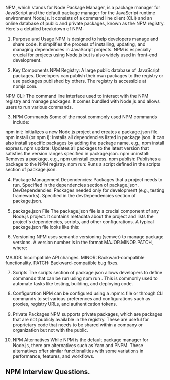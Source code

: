 NPM, which stands for Node Package Manager, is a package manager for JavaScript and the default package manager for the JavaScript runtime environment Node.js. It consists of a command line client (CLI) and an online database of public and private packages, known as the NPM registry. Here's a detailed breakdown of NPM:

1. Purpose and Usage
   NPM is designed to help developers manage and share code. It simplifies the process of installing, updating, and managing dependencies in JavaScript projects. NPM is especially crucial for projects using Node.js but is also widely used in front-end development.

2. Key Components
   NPM Registry: A large public database of JavaScript packages. Developers can publish their own packages to the registry or use packages published by others. The registry is accessible at npmjs.com.

NPM CLI: The command line interface used to interact with the NPM registry and manage packages. It comes bundled with Node.js and allows users to run various commands.

3. NPM Commands
   Some of the most commonly used NPM commands include:

npm init: Initializes a new Node.js project and creates a package.json file.
npm install (or npm i): Installs all dependencies listed in package.json. It can also install specific packages by adding the package name, e.g., npm install express.
npm update: Updates all packages to the latest version that satisfies the version ranges specified in package.json.
npm uninstall: Removes a package, e.g., npm uninstall express.
npm publish: Publishes a package to the NPM registry.
npm run: Runs a script defined in the scripts section of package.json.

4. Package Management
   Dependencies: Packages that a project needs to run. Specified in the dependencies section of package.json.
   DevDependencies: Packages needed only for development (e.g., testing frameworks). Specified in the devDependencies section of package.json.

5. package.json File
   The package.json file is a crucial component of any Node.js project. It contains metadata about the project and lists the project's dependencies, scripts, and other configurations. A typical package.json file looks like this:

6. Versioning
   NPM uses semantic versioning (semver) to manage package versions. A version number is in the format MAJOR.MINOR.PATCH, where:

MAJOR: Incompatible API changes.
MINOR: Backward-compatible functionality.
PATCH: Backward-compatible bug fixes.

7. Scripts
   The scripts section of package.json allows developers to define commands that can be run using npm run <script-name>. This is commonly used to automate tasks like testing, building, and deploying code.

8. Configuration
   NPM can be configured using a .npmrc file or through CLI commands to set various preferences and configurations such as proxies, registry URLs, and authentication tokens.

9. Private Packages
   NPM supports private packages, which are packages that are not publicly available in the registry. These are useful for proprietary code that needs to be shared within a company or organization but not with the public.

10. NPM Alternatives
    While NPM is the default package manager for Node.js, there are alternatives such as Yarn and PNPM. These alternatives offer similar functionalities with some variations in performance, features, and workflows.

## NPM Interview Questions.
